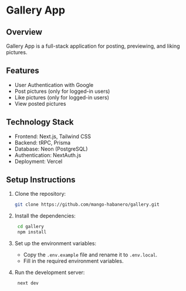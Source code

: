 # Gallery App

## Overview
Gallery App is a full-stack application for posting, previewing, and liking pictures.

## Features
- User Authentication with Google
- Post pictures (only for logged-in users)
- Like pictures (only for logged-in users)
- View posted pictures

## Technology Stack
- Frontend: Next.js, Tailwind CSS
- Backend: tRPC, Prisma
- Database: Neon (PostgreSQL)
- Authentication: NextAuth.js
- Deployment: Vercel

## Setup Instructions

1. Clone the repository:
   ```sh
   git clone https://github.com/mango-habanero/gallery.git
   ```
2. Install the dependencies:
   ```sh
    cd gallery
    npm install
   ```
3. Set up the environment variables:
   - Copy the `.env.example` file and rename it to `.env.local`.
   - Fill in the required environment variables.

4. Run the development server:
   ```sh
    next dev
    ```
